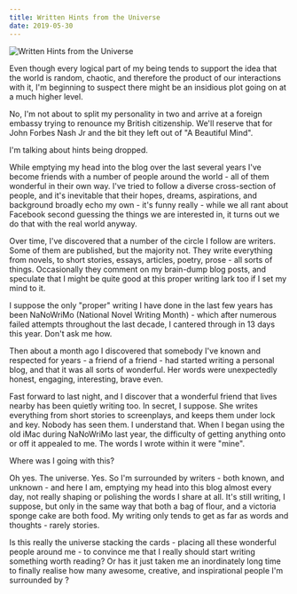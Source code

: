 ```yaml
---
title: Written Hints from the Universe
date: 2019-05-30
---
```


![Written Hints from the Universe](https://source.unsplash.com/DWyRC2juMgs/1600x900)

Even though every logical part of my being tends to support the idea that the world is random, chaotic, and therefore the product of our interactions with it, I'm beginning to suspect there might be an insidious plot going on at a much higher level.

No, I'm not about to split my personality in two and arrive at a foreign embassy trying to renounce my British citizenship. We'll reserve that for John Forbes Nash Jr and the bit they left out of "A Beautiful Mind".

I'm talking about hints being dropped.

While emptying my head into the blog over the last several years I've become friends with a number of people around the world - all of them wonderful in their own way. I've tried to follow a diverse cross-section of people, and it's inevitable that their hopes, dreams, aspirations, and background broadly echo my own - it's funny really - while we all rant about Facebook second guessing the things we are interested in, it turns out we do that with the real world anyway.

Over time, I've discovered that a number of the circle I follow are writers. Some of them are published, but the majority not. They write everything from novels, to short stories, essays, articles, poetry, prose - all sorts of things. Occasionally they comment on my brain-dump blog posts, and speculate that I might be quite good at this proper writing lark too if I set my mind to it.

I suppose the only "proper" writing I have done in the last few years has been NaNoWriMo (National Novel Writing Month) - which after numerous failed attempts throughout the last decade, I cantered through in 13 days this year. Don't ask me how.

Then about a month ago I discovered that somebody I've known and respected for years - a friend of a friend - had started writing a personal blog, and that it was all sorts of wonderful. Her words were unexpectedly honest, engaging, interesting, brave even.

Fast forward to last night, and I discover that a wonderful friend that lives nearby has been quietly writing too. In secret, I suppose. She writes everything from short stories to screenplays, and keeps them under lock and key. Nobody has seen them. I understand that. When I began using the old iMac during NaNoWriMo last year, the difficulty of getting anything onto or off it appealed to me. The words I wrote within it were "mine".

Where was I going with this?

Oh yes. The universe. Yes. So I'm surrounded by writers - both known, and unknown - and here I am, emptying my head into this blog almost every day, not really shaping or polishing the words I share at all. It's still writing, I suppose, but only in the same way that both a bag of flour, and a victoria sponge cake are both food. My writing only tends to get as far as words and thoughts - rarely stories.

Is this really the universe stacking the cards - placing all these wonderful people around me - to convince me that I really should start writing something worth reading? Or has it just taken me an inordinately long time to finally realise how many awesome, creative, and inspirational people I'm surrounded by ?